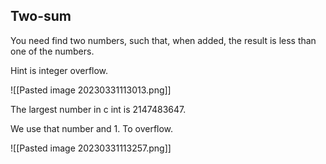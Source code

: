 ## Two-sum

You need find two numbers, such that, when added, the result is less than one of the numbers.

Hint is integer overflow.

![[Pasted image 20230331113013.png]]

The largest number in c int is 2147483647.

We use that number and 1. To overflow.

![[Pasted image 20230331113257.png]]

